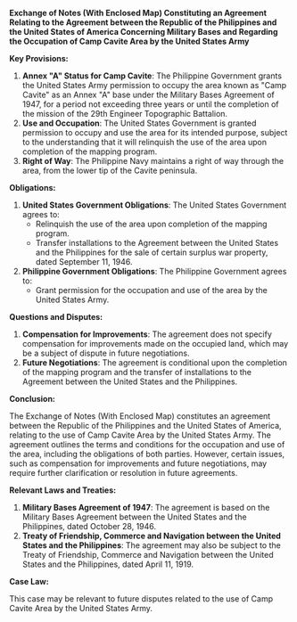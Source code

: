 **Exchange of Notes (With Enclosed Map) Constituting an Agreement Relating to the Agreement between the Republic of the Philippines and the United States of America Concerning Military Bases and Regarding the Occupation of Camp Cavite Area by the United States Army**

**Key Provisions:**

1. **Annex "A" Status for Camp Cavite**: The Philippine Government grants the United States Army permission to occupy the area known as "Camp Cavite" as an Annex "A" base under the Military Bases Agreement of 1947, for a period not exceeding three years or until the completion of the mission of the 29th Engineer Topographic Battalion.
2. **Use and Occupation**: The United States Government is granted permission to occupy and use the area for its intended purpose, subject to the understanding that it will relinquish the use of the area upon completion of the mapping program.
3. **Right of Way**: The Philippine Navy maintains a right of way through the area, from the lower tip of the Cavite peninsula.

**Obligations:**

1. **United States Government Obligations**: The United States Government agrees to:
	* Relinquish the use of the area upon completion of the mapping program.
	* Transfer installations to the Agreement between the United States and the Philippines for the sale of certain surplus war property, dated September 11, 1946.
2. **Philippine Government Obligations**: The Philippine Government agrees to:
	* Grant permission for the occupation and use of the area by the United States Army.

**Questions and Disputes:**

1. **Compensation for Improvements**: The agreement does not specify compensation for improvements made on the occupied land, which may be a subject of dispute in future negotiations.
2. **Future Negotiations**: The agreement is conditional upon the completion of the mapping program and the transfer of installations to the Agreement between the United States and the Philippines.

**Conclusion:**

The Exchange of Notes (With Enclosed Map) constitutes an agreement between the Republic of the Philippines and the United States of America, relating to the use of Camp Cavite Area by the United States Army. The agreement outlines the terms and conditions for the occupation and use of the area, including the obligations of both parties. However, certain issues, such as compensation for improvements and future negotiations, may require further clarification or resolution in future agreements.

**Relevant Laws and Treaties:**

1. **Military Bases Agreement of 1947**: The agreement is based on the Military Bases Agreement between the United States and the Philippines, dated October 28, 1946.
2. **Treaty of Friendship, Commerce and Navigation between the United States and the Philippines**: The agreement may also be subject to the Treaty of Friendship, Commerce and Navigation between the United States and the Philippines, dated April 11, 1919.

**Case Law:**

This case may be relevant to future disputes related to the use of Camp Cavite Area by the United States Army.